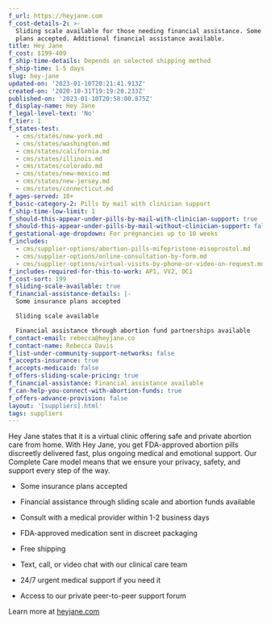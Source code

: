 ```yaml
---
f_url: https://heyjane.com
f_cost-details-2: >-
  Sliding scale available for those needing financial assistance. Some insurance
  plans accepted. Additional financial assistance available.
title: Hey Jane
f_cost: $199-409
f_ship-time-details: Depends on selected shipping method
f_ship-time: 1-5 days
slug: hey-jane
updated-on: '2023-01-10T20:21:41.913Z'
created-on: '2020-10-31T19:19:20.233Z'
published-on: '2023-01-10T20:58:00.875Z'
f_display-name: Hey Jane
f_legal-level-text: 'No'
f_tier: 1
f_states-test:
  - cms/states/new-york.md
  - cms/states/washington.md
  - cms/states/california.md
  - cms/states/illinois.md
  - cms/states/colorado.md
  - cms/states/new-mexico.md
  - cms/states/new-jersey.md
  - cms/states/connecticut.md
f_ages-served: 18+
f_basic-category-2: Pills by mail with clinician support
f_ship-time-low-limit: 1
f_should-this-appear-under-pills-by-mail-with-clinician-support: true
f_should-this-appear-under-pills-by-mail-without-clinician-support: false
f_gestational-age-dropdown: For pregnancies up to 10 weeks
f_includes:
  - cms/supplier-options/abortion-pills-mifepristone-misoprostol.md
  - cms/supplier-options/online-consultation-by-form.md
  - cms/supplier-options/virtual-visits-by-phone-or-video-on-request.md
f_includes-required-for-this-to-work: AP1, VV2, OC1
f_cost-sort: 199
f_sliding-scale-available: true
f_financial-assistance-details: |-
  Some insurance plans accepted

  Sliding scale available

  Financial assistance through abortion fund partnerships available
f_contact-email: rebecca@heyjane.co
f_contact-name: Rebecca Davis
f_list-under-community-support-networks: false
f_accepts-insurance: true
f_accepts-medicaid: false
f_offers-sliding-scale-pricing: true
f_financial-assistance: Financial assistance available
f_can-help-you-connect-with-abortion-funds: true
f_offers-advance-provision: false
layout: '[suppliers].html'
tags: suppliers
---
```


Hey Jane states that it is a virtual clinic offering safe and private abortion care from home. With Hey Jane, you get FDA-approved abortion pills discreetly delivered fast, plus ongoing medical and emotional support. Our Complete Care model means that we ensure your privacy, safety, and support every step of the way.

*   Some insurance plans accepted
*   Financial assistance through sliding scale and abortion funds available  
    
*   Consult with a medical provider within 1-2 business days
*   FDA-approved medication sent in discreet packaging
*   Free shipping
*   Text, call, or video chat with our clinical care team
*   24/7 urgent medical support if you need it
*   Access to our private peer-to-peer support forum

Learn more at [heyjane.com](https://heyjane.com)
